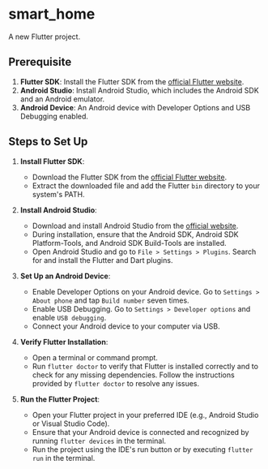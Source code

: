 # smart_home

A new Flutter project.

## Prerequisite

1. **Flutter SDK**: Install the Flutter SDK from the [official Flutter website](https://flutter.dev/docs/get-started/install).
2. **Android Studio**: Install Android Studio, which includes the Android SDK and an Android emulator.
3. **Android Device**: An Android device with Developer Options and USB Debugging enabled.

## Steps to Set Up

1. **Install Flutter SDK**:
   - Download the Flutter SDK from the [official Flutter website](https://flutter.dev/docs/get-started/install).
   - Extract the downloaded file and add the Flutter `bin` directory to your system's PATH.

2. **Install Android Studio**:
   - Download and install Android Studio from the [official website](https://developer.android.com/studio).
   - During installation, ensure that the Android SDK, Android SDK Platform-Tools, and Android SDK Build-Tools are installed.
   - Open Android Studio and go to `File > Settings > Plugins`. Search for and install the Flutter and Dart plugins.

3. **Set Up an Android Device**:
   - Enable Developer Options on your Android device. Go to `Settings > About phone` and tap `Build number` seven times.
   - Enable USB Debugging. Go to `Settings > Developer options` and enable `USB debugging`.
   - Connect your Android device to your computer via USB.

4. **Verify Flutter Installation**:
   - Open a terminal or command prompt.
   - Run `flutter doctor` to verify that Flutter is installed correctly and to check for any missing dependencies. Follow the instructions provided by `flutter doctor` to resolve any issues.

5. **Run the Flutter Project**:
   - Open your Flutter project in your preferred IDE (e.g., Android Studio or Visual Studio Code).
   - Ensure that your Android device is connected and recognized by running `flutter devices` in the terminal.
   - Run the project using the IDE's run button or by executing `flutter run` in the terminal.